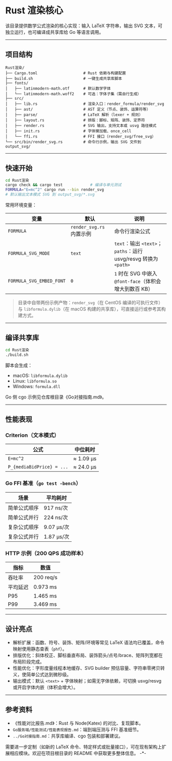# Rust 渲染核心

该目录提供数学公式渲染的核心实现：输入 LaTeX 字符串，输出 SVG 文本，可独立运行，也可编译成共享库给 Go 等语言调用。

---

## 项目结构

```
Rust渲染/
├── Cargo.toml                    # Rust 依赖与构建配置
├── build.sh                      # 一键生成共享库脚本
├── fonts/
│   ├── latinmodern-math.otf      # 默认数学字体
│   └── latinmodern-math.woff2    # 可选：字体子集（需自行生成）
├── src/
│   ├── lib.rs                    # 渲染入口：render_formula/render_svg
│   ├── ast/                      # AST 定义（节点、装饰、运算符等）
│   ├── parse/                    # LaTeX 解析（lexer + 规则）
│   ├── layout.rs                 # 排版：脚标、矩阵、装饰、定界符
│   ├── render.rs                 # SVG 输出，支持文本或 usvg 路径模式
│   ├── init.rs                   # 字体懒加载、once_cell
│   └── ffi.rs                    # FFI 接口（render_svg/free_svg）
└── src/bin/render_svg.rs         # 命令行示例，输出 SVG 文件到 output_svg/
```

---

## 快速开始

```bash
cd Rust渲染
cargo check && cargo test            # 编译与单元测试
FORMULA="E=mc^2" cargo run --bin render_svg
# 默认输出文本模式 SVG 到 output_svg/*.svg
```

常用环境变量：

| 变量 | 默认 | 说明 |
| ---- | ---- | ---- |
| `FORMULA` | `render_svg.rs` 内置示例 | 命令行渲染公式 |
| `FORMULA_SVG_MODE` | `text` | `text`：输出 `<text>`；`paths`：运行 usvg/resvg 转换为 `<path>` |
| `FORMULA_SVG_EMBED_FONT` | `0` | `1` 时在 SVG 中嵌入 `@font-face`（体积会增大到数百 KB） |

> 目录中自带两份示例产物：`render_svg`（在 CentOS 编译的可执行文件）与 `libformula.dylib`（在 macOS 构建的共享库），可直接运行或参考其构建方式。

---

## 编译共享库

```bash
cd Rust渲染
./build.sh
```

脚本会生成：

- macOS: `libformula.dylib`
- Linux: `libformula.so`
- Windows: `formula.dll`

Go 侧 cgo 示例见仓库根目录《Go对接指南.md》。

---

## 性能表现

### Criterion（文本模式）

| 公式 | 中位耗时 |
| ---- | -------- |
| `E=mc^2` | ≈ 1.09 µs |
| `P_{mediaBidPrice} = ...` | ≈ 24.0 µs |

### Go FFI 基准（`go test -bench`）

| 场景 | 平均耗时 |
| ---- | -------- |
| 简单公式顺序 | 917 ns/次 |
| 简单公式并行 | 224 ns/次 |
| 复杂公式顺序 | 9.07 µs/次 |
| 复杂公式并行 | 1.87 µs/次 |

### HTTP 示例（200 QPS 成功样本）

| 指标 | 数值 |
| ---- | ---- |
| 吞吐率 | 200 req/s |
| 平均延迟 | 0.973 ms |
| P95 | 1.465 ms |
| P99 | 3.469 ms |

---

## 设计亮点

- 解析扩展：函数、符号、装饰、矩阵/环境等常见 LaTeX 语法均已覆盖，命令映射使用静态查表（`phf`）。
- 排版优化：斜体校正、脚标垂直布局、装饰箭头/点号/brace、矩阵列宽都在布局阶段完成。
- 性能优化：字形度量线程本地缓存、SVG builder 预估容量、字符串零拷贝转义，使简单公式达到微秒级。
- 输出模式：默认 `<text>` + 字体映射；如需无字体依赖，可切换 usvg/resvg 或开启字体内嵌（体积会增大）。

---

## 参考资料

- 《性能对比报告.md》：Rust 与 Node(Katex) 的对比、复现脚本。
- `Go服务端/性能测试/性能表现报告.md`：端到端压测与 FFI 基准细节。
- `../Go对接指南.md`：共享库编译、cgo 包装和部署建议。

需要进一步定制（如新的 LaTeX 命令、特定样式或批量接口），可在现有架构上扩展相应模块。欢迎在项目根目录的 README 中获取更多整体信息。 -*-
